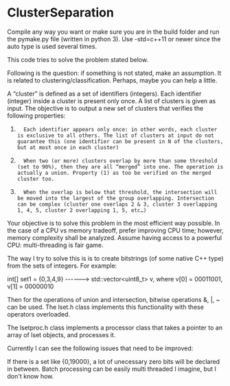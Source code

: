 # ClusterSeparation

Compile any way you want or make sure you are in the build folder and run the pymake.py file (written in python 3). Use -std=c++11 or newer since the auto type is used several times.

This code tries to solve the problem stated below.

Following is the question: if something is not stated, make an assumption. 
It is related to clustering/classification. Perhaps, maybe you can help a little. 

A “cluster” is defined as a set of identifiers (integers). Each identifier (integer) inside a cluster is present only once.
A list of clusters is given as input. The objective is to output a new set of clusters that verifies the following properties:
1.       Each identifier appears only once: in other words, each cluster is exclusive to all others. The list of clusters at input do not guarantee this (one identifier can be present in N of the clusters, but at most once in each cluster)

2.       When two (or more) clusters overlap by more than some threshold (set to 90%), then they are all “merged” into one. The operation is actually a union. Property (1) as too be verified on the merged cluster too.

3.       When the overlap is below that threshold, the intersection will be moved into the largest of the group overlapping. Intersection can be complex (cluster one overlaps 2 & 3, cluster 3 overlapping 1, 4, 5, cluster 2 overlapping 1, 5, etc…)
 
Your objective is to solve this problem in the most efficient way possible. In the case of a CPU vs memory tradeoff, prefer improving CPU time; however, memory complexity shall be analyzed.
Assume having access to a powerful CPU: multi-threading is fair game.



The way I try to solve this is is to create bitstrings (of some native C++ type) from the sets of integers. For example:

int[] set1 = {0,3,4,9} ------> std::vector<uint8_t> v, where v[0] = 00011001, v[1] = 00000010 

Then for the operations of union and intersection, bitwise operations &, |, ~ can be used. The lset.h class implements this functionality with these operators overloaded.

The lsetproc.h class implements a processor class that takes a pointer to an array of lset objects, and processes it.

Currently I can see the following issues that need to be improved:

If there is a set like {0,19000}, a lot of unecessary zero bits will be declared in between.
Batch processing can be easily multi threaded I imagine, but I don't know how.
